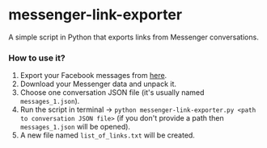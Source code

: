 # messenger-link-exporter

A simple script in Python that exports links from Messenger conversations.

### How to use it?

1. Export your Facebook messages from [here](https://www.facebook.com/dyi).
2. Download your Messenger data and unpack it.
3. Choose one conversation JSON file (it's usually named `messages_1.json`).
4. Run the script in terminal -> `python messenger-link-exporter.py <path to conversation JSON file>` (if you don't provide a path then `messages_1.json` will be opened).
5. A new file named `list_of_links.txt` will be created.
